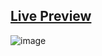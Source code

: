 ## [Live Preview](https://ihavethesourcecode.github.io/profile-card-component-main/)
![image](https://user-images.githubusercontent.com/58383582/184496299-8724de9a-8dd2-4b1e-b7d6-0d9c50d6d7dc.png)

